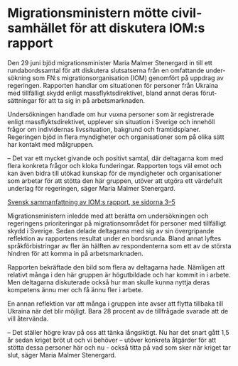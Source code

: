 # Migrationsministern mötte civil­samhället för att diskutera IOM:s rapport

Den 29 juni bjöd migrations­minister Maria Malmer Stenergard in till ett runda­bords­samtal för att diskutera slut­satserna från en omfat­tande under­sökning som FN:s migrations­organisation (IOM) genomfört på uppdrag av regeringen. Rapporten handlar om situationen för personer från Ukraina med tillfälligt skydd enligt mass­flykts­direktivet, bland annat deras förut­sättningar för att ta sig in på arbets­marknaden.

Undersökningen handlade om hur vuxna personer som är registrerade enligt massflykts­direktivet, upplever sin situation i Sverige och innehöll frågor om individernas livs­situation, bakgrund och framtids­planer. Regeringen bjöd in flera myndig­heter och organisa­tioner som på olika sätt har kontakt med målgruppen.

– Det var ett mycket givande och positivt samtal, där deltagarna kom med flera konkreta frågor och kloka funde­ringar. Rapporten togs väl emot och kan även bidra till utökad kunskap för de myndig­heter och organisa­tioner som arbetar för att stötta den här gruppen, utöver att utgöra ett värdefullt underlag för regeringen, säger Maria Malmer Stenergard.

[Svensk samman­fattning av IOM:s rapport, se sidorna 3–5](https://dtm.iom.int/reports/sweden-ukrainians-and-third-country-nationals-under-temporary-protection-executive-summary)

Migrationsministern inledde med att berätta om under­sökningen och regeringens priorite­ringar på migrations­området för personer med tillfälligt skydd i Sverige. Sedan delade deltagarna med sig av sin över­gripande reflektion av rapportens resultat under en bordsrunda. Bland annat lyftes språk­förbist­ringar av fler än hälften av respon­denterna som ett av de största hindren för att komma in på arbets­marknaden.

Rapporten bekräftade den bild som flera av deltagarna hade. Nämligen att relativt många i den här gruppen är hög­utbildade och har kommit in i arbete. Men deltagarna disku­terade också hur man skulle kunna nyttja deras kompetens ännu mer och få ännu fler i arbete.

En annan reflektion var att många i gruppen inte avser att flytta tillbaka till Ukraina när det blir möjligt. Bara 28 procent av de tillfrågade svarade att de vill återvända.

– Det ställer högre krav på oss att tänka lång­siktigt. Nu har det snart gått 1,5 år sedan kriget bröt ut och vi behöver – utöver konkreta åtgärder för att stötta dessa personer här och nu - också titta på vad som sker när kriget tar slut, säger Maria Malmer Stenergard.
